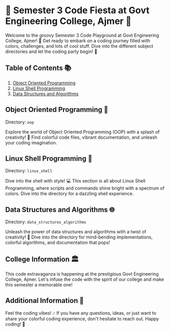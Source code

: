 # 🚀 Semester 3 Code Fiesta at Govt Engineering College, Ajmer 🌈

Welcome to the groovy Semester 3 Code Playground at Govt Engineering College, Ajmer! 🎉 Get ready to embark on a coding journey filled with colors, challenges, and lots of cool stuff. Dive into the different subject directories and let the coding party begin! 🎊

## Table of Contents 📚

1. [Object Oriented Programming](https://github.com/AbirxAthena/Sem-3rd/tree/main/object-oriented-programming)
2. [Linux Shell Programming](https://github.com/AbirxAthena/Sem-3rd/tree/main/linux-shell-programming)
4. [Data Structures and Algorithms](https://github.com/AbirxAthena/Sem-3rd/tree/main/data-structures-and-algorithms)

## Object Oriented Programming 🎨

Directory: `oop`

Explore the world of Object Oriented Programming (OOP) with a splash of creativity! 🚀 Find colorful code files, vibrant documentation, and unleash your coding imagination.

## Linux Shell Programming 🐚

Directory: `linux_shell`

Dive into the shell with style! 💻 This section is all about Linux Shell Programming, where scripts and commands shine bright with a spectrum of colors. Dive into the directory for a dazzling shell experience.

## Data Structures and Algorithms 🌐

Directory: `data_structures_algorithms`

Unleash the power of data structures and algorithms with a twist of creativity! 🚀 Dive into the directory for mind-bending implementations, colorful algorithms, and documentation that pops!

## College Information 🏛️

This code extravaganza is happening at the prestigious Govt Engineering College, Ajmer. Let's infuse the code with the spirit of our college and make this semester a memorable one!

## Additional Information 🚀

Feel the coding vibes! 🎶 If you have any questions, ideas, or just want to share your colorful coding experience, don't hesitate to reach out. Happy coding! 🚀
